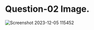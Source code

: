 # Question-02 Image.
![Screenshot 2023-12-05 115452](https://github.com/Khush0031/pw-skills-full-stack-web-dev-assignment-solution/assets/121889921/4f2f76e2-7604-4d99-9b7a-c05b8e703ee4)
